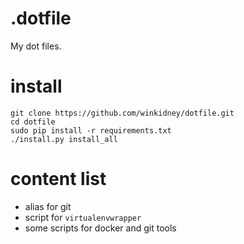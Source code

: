 # .dotfile
My dot files.

# install 

```
git clone https://github.com/winkidney/dotfile.git
cd dotfile
sudo pip install -r requirements.txt
./install.py install_all
```

# content list
+ alias for git
+ script for `virtualenvwrapper`
+ some scripts for docker and git tools
